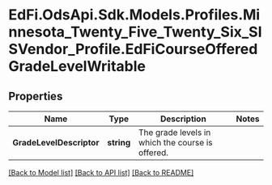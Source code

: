 # EdFi.OdsApi.Sdk.Models.Profiles.Minnesota_Twenty_Five_Twenty_Six_SISVendor_Profile.EdFiCourseOfferedGradeLevelWritable

## Properties

Name | Type | Description | Notes
------------ | ------------- | ------------- | -------------
**GradeLevelDescriptor** | **string** | The grade levels in which the course is offered. | 

[[Back to Model list]](../README.md#documentation-for-models) [[Back to API list]](../README.md#documentation-for-api-endpoints) [[Back to README]](../README.md)

